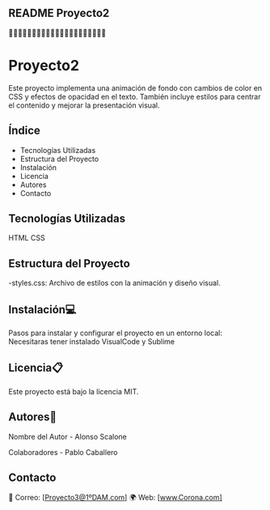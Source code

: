 ## README Proyecto2
🚀🚀🚀🚀🚀🚀🚀🚀🚀🚀🚀🚀🚀🚀🚀🚀🚀🚀🚀🚀🚀

# Proyecto2
Este proyecto implementa una animación de fondo con cambios de color en CSS y efectos de opacidad en el texto. También incluye estilos para centrar el contenido y mejorar la presentación visual.


## Índice
- Tecnologías Utilizadas
- Estructura del Proyecto
- Instalación
- Licencia
- Autores
- Contacto

## Tecnologías Utilizadas
HTML
CSS

## Estructura del Proyecto

-styles.css: Archivo de estilos con la animación y diseño visual.

## Instalación💻

Pasos para instalar y configurar el proyecto en un entorno local: Necesitaras tener instalado VisualCode y Sublime

## Licencia📋

Este proyecto está bajo la licencia MIT.

## Autores🥃

Nombre del Autor - Alonso Scalone

Colaboradores - Pablo Caballero

## Contacto

📧 Correo: [Proyecto3@1ºDAM.com]
🌍 Web: [www.Corona.com]

